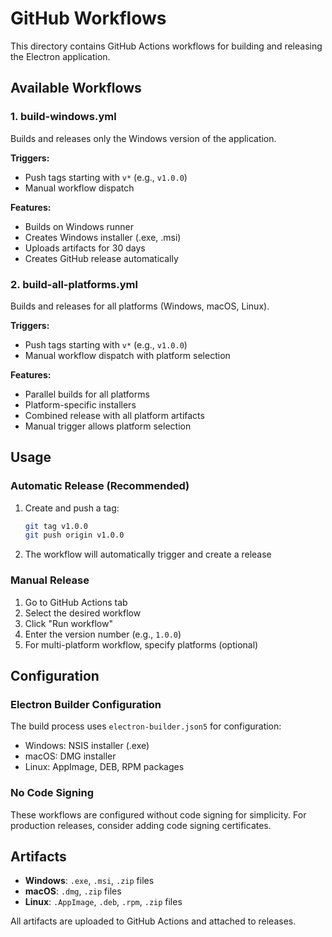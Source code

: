 # GitHub Workflows

This directory contains GitHub Actions workflows for building and releasing the Electron application.

## Available Workflows

### 1. build-windows.yml
Builds and releases only the Windows version of the application.

**Triggers:**
- Push tags starting with `v*` (e.g., `v1.0.0`)
- Manual workflow dispatch

**Features:**
- Builds on Windows runner
- Creates Windows installer (.exe, .msi)
- Uploads artifacts for 30 days
- Creates GitHub release automatically

### 2. build-all-platforms.yml
Builds and releases for all platforms (Windows, macOS, Linux).

**Triggers:**
- Push tags starting with `v*` (e.g., `v1.0.0`)
- Manual workflow dispatch with platform selection

**Features:**
- Parallel builds for all platforms
- Platform-specific installers
- Combined release with all platform artifacts
- Manual trigger allows platform selection

## Usage

### Automatic Release (Recommended)
1. Create and push a tag:
   ```bash
   git tag v1.0.0
   git push origin v1.0.0
   ```
2. The workflow will automatically trigger and create a release

### Manual Release
1. Go to GitHub Actions tab
2. Select the desired workflow
3. Click "Run workflow"
4. Enter the version number (e.g., `1.0.0`)
5. For multi-platform workflow, specify platforms (optional)

## Configuration

### Electron Builder Configuration
The build process uses `electron-builder.json5` for configuration:
- Windows: NSIS installer (.exe)
- macOS: DMG installer
- Linux: AppImage, DEB, RPM packages

### No Code Signing
These workflows are configured without code signing for simplicity. For production releases, consider adding code signing certificates.

## Artifacts
- **Windows**: `.exe`, `.msi`, `.zip` files
- **macOS**: `.dmg`, `.zip` files  
- **Linux**: `.AppImage`, `.deb`, `.rpm`, `.zip` files

All artifacts are uploaded to GitHub Actions and attached to releases. 